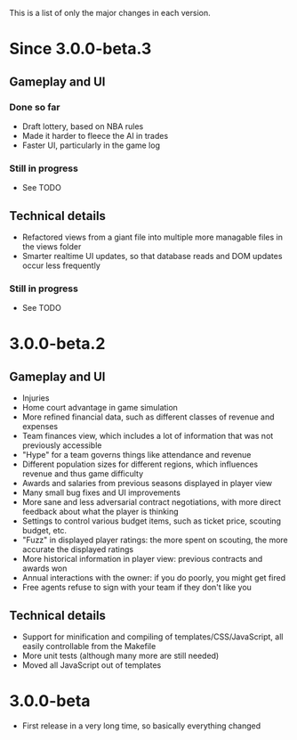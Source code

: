 This is a list of only the major changes in each version.

# Since 3.0.0-beta.3

## Gameplay and UI

### Done so far

- Draft lottery, based on NBA rules
- Made it harder to fleece the AI in trades
- Faster UI, particularly in the game log

### Still in progress

- See TODO

## Technical details

- Refactored views from a giant file into multiple more managable files in the views folder
- Smarter realtime UI updates, so that database reads and DOM updates occur less frequently

### Still in progress

- See TODO

# 3.0.0-beta.2

## Gameplay and UI

- Injuries
- Home court advantage in game simulation
- More refined financial data, such as different classes of revenue and expenses
- Team finances view, which includes a lot of information that was not previously accessible
- "Hype" for a team governs things like attendance and revenue
- Different population sizes for different regions, which influences revenue and thus game difficulty
- Awards and salaries from previous seasons displayed in player view
- Many small bug fixes and UI improvements
- More sane and less adversarial contract negotiations, with more direct feedback about what the player is thinking
- Settings to control various budget items, such as ticket price, scouting budget, etc.
- "Fuzz" in displayed player ratings: the more spent on scouting, the more accurate the displayed ratings
- More historical information in player view: previous contracts and awards won
- Annual interactions with the owner: if you do poorly, you might get fired
- Free agents refuse to sign with your team if they don't like you

## Technical details

- Support for minification and compiling of templates/CSS/JavaScript, all easily controllable from the Makefile
- More unit tests (although many more are still needed)
- Moved all JavaScript out of templates

# 3.0.0-beta

- First release in a very long time, so basically everything changed
